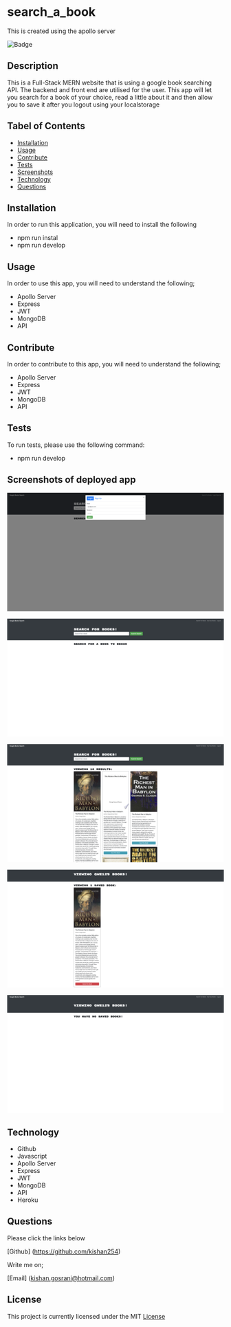 # search_a_book
This is created using the apollo server

![Badge](https://img.shields.io/github/license/kishan254/lets_manage_my_employees)

## Description

This is a Full-Stack MERN website that is using a google book searching API. The backend and front end are utilised for the user. This app will let you search for a book of your choice, read a little about it and then allow you to save it after you logout using your localstorage

## Tabel of Contents

* [Installation](#installation)
* [Usage](#usage)
* [Contribute](#contribute)
* [Tests](#tests)
* [Screenshots](#screenshots)
* [Technology](#technology)
* [Questions](#questions)

## Installation

In order to run this application, you will need to install the following

- npm run instal
- npm run develop


## Usage

In order to use this app, you will need to understand the following;

- Apollo Server
- Express
- JWT
- MongoDB
- API

## Contribute

In order to contribute to this app, you will need to understand the following;

- Apollo Server
- Express
- JWT
- MongoDB
- API


## Tests

To run tests, please use the following command:

- npm run develop

## Screenshots of deployed app

![login](images/login.png)

![loggedIn](images/logged_in.png)

![Search](images/book_searched.png)

![Saved](images/qwe_saved_book.png)

![Deleted](images/deleted_book.png)


## Technology

- Github
- Javascript
- Apollo Server
- Express
- JWT
- MongoDB
- API
- Heroku

## Questions

Please click the links below

[Github] (https://github.com/kishan254)

Write me on;

[Email] (kishan.gosrani@hotmail.com)

## License

This project is currently licensed under the MIT [License](https://choosealicense.com/licenses/mit/)
